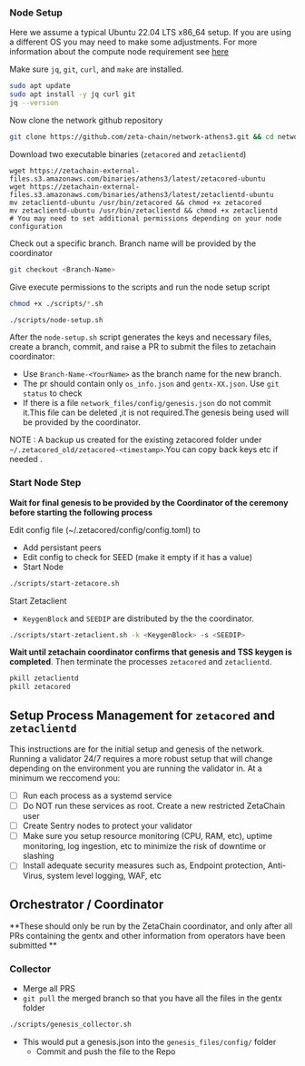 ### Node Setup
Here we assume a typical Ubuntu 22.04 LTS x86_64 setup. If you are using a different OS you may need to make some adjustments.
For more information about the compute node requirement see [here](hosting.md)

Make sure `jq`, `git`, `curl`, and `make` are installed. 

```bash
sudo apt update
sudo apt install -y jq curl git 
jq --version
```

Now clone the network github repository
```bash
git clone https://github.com/zeta-chain/network-athens3.git && cd network-athens3
```

Download two executable binaries (`zetacored` and `zetaclientd`)
```
wget https://zetachain-external-files.s3.amazonaws.com/binaries/athens3/latest/zetacored-ubuntu
wget https://zetachain-external-files.s3.amazonaws.com/binaries/athens3/latest/zetaclientd-ubuntu
mv zetaclientd-ubuntu /usr/bin/zetacored && chmod +x zetacored
mv zetaclientd-ubuntu /usr/bin/zetaclientd && chmod +x zetaclientd
# You may need to set additional permissions depending on your node configuration
```

Check out a specific branch. Branch name will be provided by the coordinator
```bash
git checkout <Branch-Name>
```

Give execute permissions to the scripts and run the node setup script
```bash
chmod +x ./scripts/*.sh
```

```bash
./scripts/node-setup.sh
```

After the `node-setup.sh` script generates the keys and necessary
files, create a branch, commit, and raise a PR to submit the files
to zetachain coordinator:

  - Use `Branch-Name-<YourName>` as the branch name for the new branch.
  - The pr should contain only `os_info.json` and `gentx-XX.json`. Use `git status` to check
  - If there is a file `network_files/config/genesis.json` do not commit it.This file can be deleted ,it is not required.The genesis being used will be provided by the coordinator.

NOTE : A backup us created for the existing zetacored folder under `~/.zetacored_old/zetacored-<timestamp>`.You can copy back keys etc if needed .
  

### Start Node Step

**Wait for final genesis to be provided by the Coordinator of the ceremony before starting the following process**


Edit config file (~/.zetacored/config/config.toml) to
  - Add persistant peers
  - Edit config to check for SEED (make it empty if it has a value)
  - Start Node

```bash
./scripts/start-zetacore.sh
```

Start Zetaclient
  - `KeygenBlock` and `SEEDIP` are distributed by the the coordinator.

```bash
./scripts/start-zetaclient.sh -k <KeygenBlock> -s <SEEDIP>
```

**Wait until zetachain coordinator confirms that genesis and TSS keygen is completed**. 
Then terminate the processes `zetacored` and `zetaclientd`.

```bash
pkill zetaclientd
pkill zetacored
```


## Setup Process Management for `zetacored` and `zetaclientd`
This instructions are for the initial setup and genesis of the network. Running a validator 24/7 requires a more robust setup that will change depending on the environment you are running the validator in.
At a minimum we reccomend you: 
- [ ] Run each process as a systemd service
- [ ] Do NOT run these services as root. Create a new restricted ZetaChain user
- [ ] Create Sentry nodes to protect your validator 
- [ ] Make sure you setup resource monitoring (CPU, RAM, etc), uptime monitoring, log ingestion, etc to minimize the risk of downtime or slashing 
- [ ] Install adequate security measures such as, Endpoint protection, Anti-Virus, system level logging, WAF, etc  

## Orchestrator / Coordinator

**These should only be run by the ZetaChain coordinator, and only after all PRs containing the gentx and other information from operators have been submitted **

### Collector
- Merge all PRS
- `git pull` the merged branch so that you have all the files in the gentx folder

```bash
./scripts/genesis_collector.sh
```

- This would put a genesis.json into the `genesis_files/config/` folder
    - Commit and push the file to the Repo
